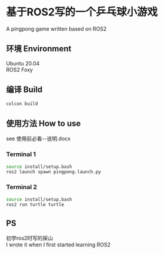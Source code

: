 # 基于ROS2写的一个乒乓球小游戏
A pingpong game written based on ROS2

## 环境 Environment
Ubuntu 20.04  
ROS2 Foxy

## 编译 Build
```bash
colcon build
```

## 使用方法 How to use
see 使用前必看--说明.docx  

### Terminal 1
```bash
source install/setup.bash
ros2 launch spawn pingpong.launch.py
```
### Terminal 2
```bash
source install/setup.bash
ros2 run turtle turtle
```

## PS
初学ros2时写的屎山  
I wrote it when I first started learning ROS2